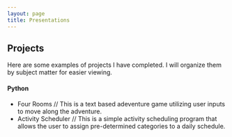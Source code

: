 ```yaml
---
layout: page
title: Presentations
---
```


## Projects

Here are some examples of projects I have completed. I will organize them by subject matter for easier viewing. 

#### Python
 - Four Rooms // This is a text based adeventure game utilizing user inputs to move along the adventure. 
 - Activity Scheduler // This is a simple activity scheduling program that allows the user to assign pre-determined categories to a daily schedule. 
   

    



